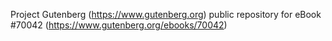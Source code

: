 Project Gutenberg (https://www.gutenberg.org) public repository for
eBook #70042 (https://www.gutenberg.org/ebooks/70042)
